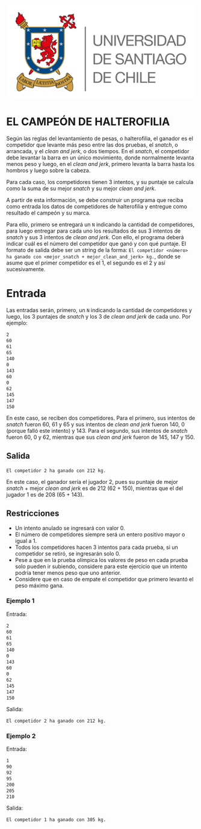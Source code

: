 ![logo](./assets/logo_usach.png)

# EL CAMPEÓN DE HALTEROFILIA

Según las reglas del levantamiento de pesas, o halterofilia, el ganador es el competidor que levante más peso entre las dos pruebas, el *snatch*, o arrancada, y el *clean and jerk*, o dos tiempos. En el *snatch*, el competidor debe levantar la barra en un único movimiento, donde normalmente levanta menos peso y luego, en el *clean and jerk*, primero levanta la barra hasta los hombros y luego sobre la cabeza.

Para cada caso, los competidores tienen 3 intentos, y su puntaje se calcula como la suma de su mejor *snatch* y su mejor *clean and jerk*.

A partir de esta información, se debe construir un programa que reciba como entrada los datos de competidores de halterofilia y entregue como resultado el campeón y su marca.

Para ello, primero se entregará un `N` indicando la cantidad de competidores, para luego entregar para cada uno los resultados de sus 3 intentos de *snatch* y sus 3 intentos de *clean and jerk*. Con ello, el programa deberá indicar cuál es el número del competidor que ganó y con qué puntaje. El formato de salida debe ser un string de la forma: `El competidor <número> ha ganado con <mejor_snatch + mejor_clean_and_jerk> kg.`, donde se asume que el primer competidor es el 1, el segundo es el 2 y así sucesivamente.

# Entrada

Las entradas serán, primero, un `N` indicando la cantidad de competidores y luego, los 3 puntajes de *snatch* y los 3 de *clean and jerk* de cada uno. Por ejemplo:

```
2
60
61
65
140
0
143
60
0
62
145
147
150
```

En este caso, se reciben dos competidores. Para el primero, sus intentos de *snatch* fueron 60, 61 y 65 y sus intentos de *clean and jerk* fueron 140, 0 (porque falló este intento) y 143. Para el segundo, sus intentos de *snatch* fueron 60, 0 y 62, mientras que sus *clean and jerk* fueron de 145, 147 y 150.

## Salida

```
El competidor 2 ha ganado con 212 kg.
```

En este caso, el ganador sería el jugador 2, pues su puntaje de mejor *snatch* + mejor *clean and jerk* es de 212 (62 + 150), mientras que el del jugador 1 es de 208 (65 + 143).

## Restricciones

* Un intento anulado se ingresará con valor 0.
* El número de competidores siempre será un entero positivo mayor o igual a 1.
* Todos los competidores hacen 3 intentos para cada prueba, si un competidor se retiró, se ingresarán solo 0.
* Pese a que en la prueba olímpica los valores de peso en cada prueba solo pueden ir subiendo, considere para este ejercicio que un intento podría tener menos peso que uno anterior.
* Considere que en caso de empate el competidor que primero levantó el peso máximo gana.

### Ejemplo 1
Entrada:
```
2
60
61
65
140
0
143
60
0
62
145
147
150
```


Salida:
```
El competidor 2 ha ganado con 212 kg.
```

### Ejemplo 2
Entrada:
```
1
90
92
95
200
205
210
```

Salida:
```
El competidor 1 ha ganado con 305 kg.
```
